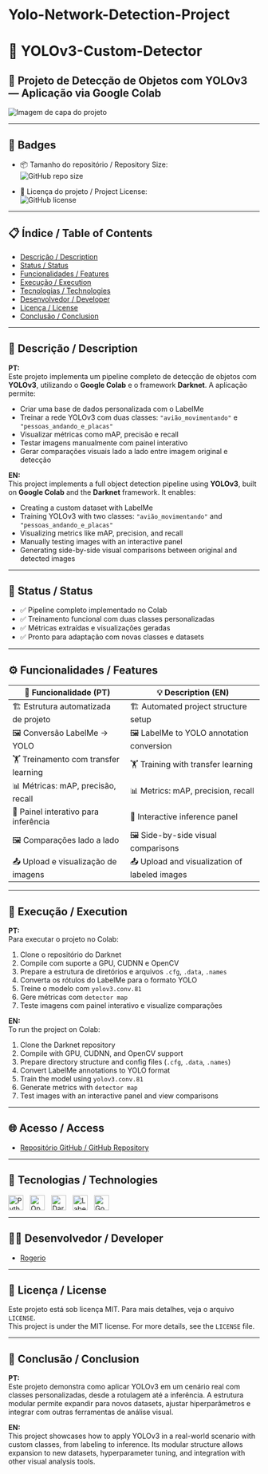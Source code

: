 # Yolo-Network-Detection-Project

# 🧠 YOLOv3-Custom-Detector

## 🚀 Projeto de Detecção de Objetos com YOLOv3 — Aplicação via Google Colab

![Imagem de capa do projeto](output/yolo-detections.png)

---

## 🏅 Badges

- 📦 Tamanho do repositório / Repository Size:  
  ![GitHub repo size](https://img.shields.io/repo-size/Rogerio5/YOLOv3-Custom-Detector)

- 📄 Licença do projeto / Project License:  
  ![GitHub license](https://img.shields.io/github/license/Rogerio5/YOLOv3-Custom-Detector)

---

## 📋 Índice / Table of Contents

- [Descrição / Description](#descrição--description)  
- [Status / Status](#status--status)  
- [Funcionalidades / Features](#funcionalidades--features)  
- [Execução / Execution](#execução--execution)  
- [Tecnologias / Technologies](#tecnologias--technologies)  
- [Desenvolvedor / Developer](#desenvolvedor--developer)  
- [Licença / License](#licença--license)  
- [Conclusão / Conclusion](#conclusão--conclusion)  

---

## 📖 Descrição / Description

**PT:**  
Este projeto implementa um pipeline completo de detecção de objetos com **YOLOv3**, utilizando o **Google Colab** e o framework **Darknet**. A aplicação permite:

- Criar uma base de dados personalizada com o LabelMe  
- Treinar a rede YOLOv3 com duas classes: `"avião_movimentando"` e `"pessoas_andando_e_placas"`  
- Visualizar métricas como mAP, precisão e recall  
- Testar imagens manualmente com painel interativo  
- Gerar comparações visuais lado a lado entre imagem original e detecção

**EN:**  
This project implements a full object detection pipeline using **YOLOv3**, built on **Google Colab** and the **Darknet** framework. It enables:

- Creating a custom dataset with LabelMe  
- Training YOLOv3 with two classes: `"avião_movimentando"` and `"pessoas_andando_e_placas"`  
- Visualizing metrics like mAP, precision, and recall  
- Manually testing images with an interactive panel  
- Generating side-by-side visual comparisons between original and detected images

---

## 🚧 Status / Status

- ✅ Pipeline completo implementado no Colab  
- ✅ Treinamento funcional com duas classes personalizadas  
- ✅ Métricas extraídas e visualizações geradas  
- ✅ Pronto para adaptação com novas classes e datasets

---

## ⚙️ Funcionalidades / Features

| 🧩 Funcionalidade (PT)                      | 💡 Description (EN)                          |
|--------------------------------------------|----------------------------------------------|
| 🏗 Estrutura automatizada de projeto        | 🏗 Automated project structure setup          |
| 🖼 Conversão LabelMe → YOLO                 | 🖼 LabelMe to YOLO annotation conversion      |
| 🏋️ Treinamento com transfer learning        | 🏋️ Training with transfer learning            |
| 📊 Métricas: mAP, precisão, recall          | 📊 Metrics: mAP, precision, recall            |
| 🧪 Painel interativo para inferência        | 🧪 Interactive inference panel                |
| 🖼 Comparações lado a lado                  | 🖼 Side-by-side visual comparisons            |
| 📤 Upload e visualização de imagens         | 📤 Upload and visualization of labeled images |

---

## 🚀 Execução / Execution

**PT:**  
Para executar o projeto no Colab:

1. Clone o repositório do Darknet  
2. Compile com suporte a GPU, CUDNN e OpenCV  
3. Prepare a estrutura de diretórios e arquivos `.cfg`, `.data`, `.names`  
4. Converta os rótulos do LabelMe para o formato YOLO  
5. Treine o modelo com `yolov3.conv.81`  
6. Gere métricas com `detector map`  
7. Teste imagens com painel interativo e visualize comparações

**EN:**  
To run the project on Colab:

1. Clone the Darknet repository  
2. Compile with GPU, CUDNN, and OpenCV support  
3. Prepare directory structure and config files (`.cfg`, `.data`, `.names`)  
4. Convert LabelMe annotations to YOLO format  
5. Train the model using `yolov3.conv.81`  
6. Generate metrics with `detector map`  
7. Test images with an interactive panel and view comparisons

---

## 🌐 Acesso / Access

- [Repositório GitHub / GitHub Repository](https://github.com/Rogerio5/YOLOv3-Custom-Detector)

---

## 🧰 Tecnologias / Technologies

<p>
  <img align="left" alt="Python" title="Python" width="30px" style="padding-right: 10px;" src="https://cdn.jsdelivr.net/gh/devicons/devicon@latest/icons/python/python-original.svg"/>
  <img align="left" alt="OpenCV" title="OpenCV" width="30px" style="padding-right: 10px;" src="https://upload.wikimedia.org/wikipedia/commons/3/32/OpenCV_Logo_with_text_svg_version.svg"/>
  <img align="left" alt="Darknet" title="Darknet" width="30px" style="padding-right: 10px;" src="https://pjreddie.com/media/image/yolo.png"/>
  <img align="left" alt="LabelMe" title="LabelMe" width="30px" style="padding-right: 10px;" src="https://labelme.csail.mit.edu/Release3.0/logo.png"/>
  <img align="left" alt="Google Colab" title="Google Colab" width="30px" style="padding-right: 10px;" src="https://upload.wikimedia.org/wikipedia/commons/d/d0/Google_Colaboratory_SVG_Logo.svg"/>
</p>

<br clear="all"/>

---

## 👨‍💻 Desenvolvedor / Developer

- [Rogerio](https://github.com/Rogerio5)

---

## 📜 Licença / License

Este projeto está sob licença MIT. Para mais detalhes, veja o arquivo `LICENSE`.  
This project is under the MIT license. For more details, see the `LICENSE` file.

---

## 🏁 Conclusão / Conclusion

**PT:**  
Este projeto demonstra como aplicar YOLOv3 em um cenário real com classes personalizadas, desde a rotulagem até a inferência. A estrutura modular permite expandir para novos datasets, ajustar hiperparâmetros e integrar com outras ferramentas de análise visual.

**EN:**  
This project showcases how to apply YOLOv3 in a real-world scenario with custom classes, from labeling to inference. Its modular structure allows expansion to new datasets, hyperparameter tuning, and integration with other visual analysis tools.
